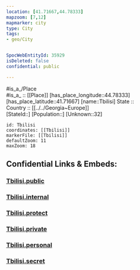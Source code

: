 ```yaml
---
location: [41.71667,44.78333] 
mapzoom: [7,12] 
mapmarker: city 
type: City
tags:
- geo/City


SpocWebEntityId: 35929
isDeleted: false
confidential: public

---
```

#is_a_/Place  
#is_a_ :: [[Place]] 
[has_place_longitude::44.78333] 
[has_place_latitude::41.71667] 
[name::Tbilisi] 
State ::  
Country :: [[../../Georgia~Europe]]  
[StateId::] 
[Population::] 
[Unknown::32] 


```leaflet
id: Tbilisi
coordinates: [[Tbilisi]] 
markerFile: [[Tbilisi]] 
defaultZoom: 11 
maxZoom: 18
```


## Confidential Links & Embeds: 

### [Tbilisi.public](/_public/\Earth\Continent\Europe\Europe~East\Georgia,Europe\Regions~Georgia\Tbilisi\CityTbilisi.public.md) 

### [Tbilisi.internal](/_internal/\Earth\Continent\Europe\Europe~East\Georgia,Europe\Regions~Georgia\Tbilisi\CityTbilisi.internal.md) 

### [Tbilisi.protect](/_protect/\Earth\Continent\Europe\Europe~East\Georgia,Europe\Regions~Georgia\Tbilisi\CityTbilisi.protect.md) 

### [Tbilisi.private](/_private/\Earth\Continent\Europe\Europe~East\Georgia,Europe\Regions~Georgia\Tbilisi\CityTbilisi.private.md) 

### [Tbilisi.personal](/_personal/\Earth\Continent\Europe\Europe~East\Georgia,Europe\Regions~Georgia\Tbilisi\CityTbilisi.personal.md) 

### [Tbilisi.secret](/_secret/\Earth\Continent\Europe\Europe~East\Georgia,Europe\Regions~Georgia\Tbilisi\CityTbilisi.secret.md)

